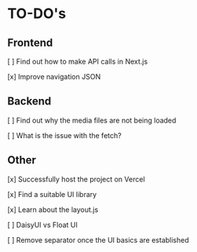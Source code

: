 # TO-DO's

## Frontend

[ ] Find out how to make API calls in Next.js

[x] Improve navigation JSON

## Backend

[ ] Find out why the media files are not being loaded

[ ] What is the issue with the fetch?

## Other

[x] Successfully host the project on Vercel

[x] Find a suitable UI library

[x] Learn about the layout.js

[ ] DaisyUI vs Float UI

[ ] Remove separator once the UI basics are established
